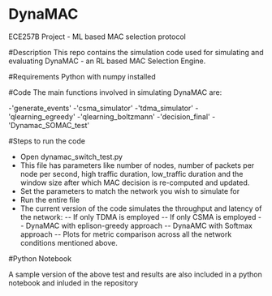 # DynaMAC
ECE257B Project - ML based MAC selection protocol

#Description
This repo contains the simulation code used for simulating and evaluating DynaMAC - an RL based MAC Selection Engine. 

#Requirements
Python with numpy installed

#Code
The main functions involved in simulating DynaMAC are:

-'generate_events'
-'csma_simulator'
-'tdma_simulator'
-'qlearning_egreedy'
-'qlearning_boltzmann'
-'decision_final'
-'Dynamac_SOMAC_test'

#Steps to run the code
- Open dynamac_switch_test.py
- This file has parameters like number of nodes, number of packets per node per second, high traffic duration, low_traffic duration and the window size after which MAC decision is re-computed and updated.
- Set the parameters to match the network you wish to simulate for
- Run the entire file
- The current version of the code simulates the throughput and latency of the network:
-- If only TDMA is employed
-- If only CSMA is employed
-- DynaMAC with eplison-greedy approach
-- DynaAMC with Softmax approach
-- Plots for metric comparison across all the network conditions mentioned above.

#Python Notebook

A sample version of the above test and results are also included in a python notebook and inluded in the repository
